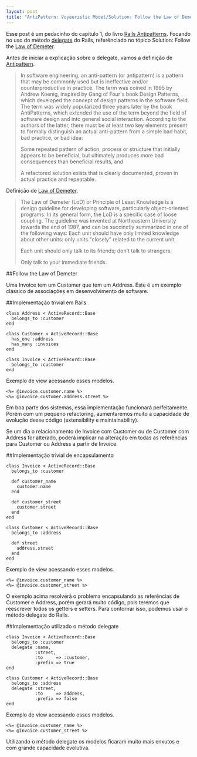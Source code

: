 ```yaml
---
layout: post
title: "AntiPattern: Voyeuristic Model/Solution: Follow the Law of Demeter"
---
```


Esse post é um pedacinho do capitulo 1, do livro [Rails Antipatterns](http://www.amazon.com/Rails-AntiPatterns-Refactoring-Addison-Wesley-Professional/dp/0321604814). Focando no uso do método [delegate](http://api.rubyonrails.org/classes/Module.html#method-i-delegate) do Rails, referênciado no tópico Solution: Follow the [Law of Demeter](http://en.wikipedia.org/wiki/Law_of_Demeter).

<!--more-->
Antes de iniciar a explicação sobre o delegate, vamos a definição de [Antipattern](http://en.wikipedia.org/wiki/Anti-pattern).

> In software engineering, an anti-pattern (or antipattern) is a pattern  that may be commonly used but is ineffective and/or counterproductive in  practice. The term was coined in 1995 by Andrew Koenig, inspired by Gang of  Four's book Design Patterns, which developed the concept of design  patterns in the software field. The term was widely popularized three  years later by the book AntiPatterns, which extended the use of the term  beyond the field of software design and into general social  interaction. According to the authors of the latter, there must be at  least two key elements present to formally distinguish an actual  anti-pattern from a simple bad habit, bad practice, or bad idea:
>
> Some repeated pattern of action, process or structure that initially  appears to be beneficial, but ultimately produces more bad consequences  than beneficial results, and
>
> A refactored solution exists that is clearly documented, proven in actual practice and repeatable.

Definição de [Law of Demeter](http://en.wikipedia.org/wiki/Law_of_Demeter).

> The Law of Demeter (LoD) or Principle of Least Knowledge is a design guideline for developing software, particularly object-oriented programs. In its general form, the LoD is a specific case of loose coupling. The guideline was invented at Northeastern University towards the end of 1987, and can be succinctly summarized in one of the following ways: Each unit should have only limited knowledge about other units: only units "closely" related to the current unit.
>
> Each unit should only talk to its friends; don't talk to strangers.
>
> Only talk to your immediate friends.

##Follow the Law of Demeter

Uma Invoice tem um Customer que tem um Address. Este é um exemplo clássico de associações em desenvolvimento de software.

##Implementação trivial em Rails

    class Address < ActiveRecord::Base
      belongs_to :customer
    end

    class Customer < ActiveRecord::Base
      has_one :address
      has_many :invoices
    end

    class Invoice < ActiveRecord::Base
      belongs_to :customer
    end

Exemplo de view acessando esses modelos.

    <%= @invoice.customer.name %>
    <%= @invoice.customer.address.street %>

Em boa parte dos sistemas, essa implementação funcionará perfeitamente. Porém com um pequeno refactoring, aumentaremos muito a capacidade de evolução desse código (extensibility e maintainability).

Se um dia o relacionamento de Invoice com Customer ou de Customer com Address for alterado, poderá implicar na alteração em todas as referências para Customer ou Address a partir de Invoice.

##Implementação trivial de encapsulamento

    class Invoice < ActiveRecord::Base
      belongs_to :customer

      def customer_name
        customer.name
      end

      def customer_street
        customer.street
      end
    end

    class Customer < ActiveRecord::Base
      belongs_to :address

      def street
        address.street
      end
    end

Exemplo de view acessando esses modelos.

    <%= @invoice.customer_name %>
    <%= @invoice.customer_street %>

O exemplo acima resolverá o problema encapsulando as referências de Customer e Address, porém gerará muito código, pois teremos que reescrever todos os getters e setters. Para contornar isso, podemos usar o método delegate do Rails.

##Implementação utilizado o método delegate

    class Invoice < ActiveRecord::Base
      belongs_to :customer
      delegate :name,
               :street,
               :to     => :customer,
               :prefix => true
    end

    class Customer < ActiveRecord::Base
      belongs_to :address
      delegate :street,
               :to     => address,
               :prefix => false
    end

Exemplo de view acessando esses modelos.

    <%= @invoice.customer_name %>
    <%= @invoice.customer_street %>

Utilizando o método delegate os modelos ficaram muito mais enxutos e com grande capacidade evolutiva.
